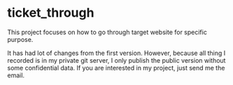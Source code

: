 # ticket_through
This project focuses on how to go through target website for specific purpose.

It has had lot of changes from the first version. However, because all thing I recorded is in my private git
server, I only publish the public version without some confidential data. If you are interested in my project,
just send me the email.
